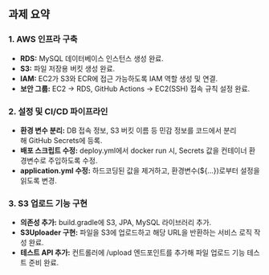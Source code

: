 ## 과제 요약

### 1. AWS 인프라 구축

- **RDS:** MySQL 데이터베이스 인스턴스 생성 완료.
- **S3:** 파일 저장용 버킷 생성 완료.
- **IAM:** EC2가 S3와 ECR에 접근 가능하도록 IAM 역할 생성 및 연결.
- **보안 그룹:** EC2 → RDS, GitHub Actions → EC2(SSH) 접속 규칙 설정 완료.

### 2. 설정 및 CI/CD 파이프라인

- **환경 변수 분리:** DB 접속 정보, S3 버킷 이름 등 민감 정보를 코드에서 분리해 GitHub Secrets에 등록.
- **배포 스크립트 수정:** deploy.yml에서 docker run 시, Secrets 값을 컨테이너 환경변수로 주입하도록 수정.
- **application.yml 수정:** 하드코딩된 값을 제거하고, 환경변수(${...})로부터 설정을 읽도록 변경.

### 3. S3 업로드 기능 구현

- **의존성 추가:** build.gradle에 S3, JPA, MySQL 라이브러리 추가.
- **S3Uploader 구현:** 파일을 S3에 업로드하고 해당 URL을 반환하는 서비스 로직 작성 완료.
- **테스트 API 추가:** 컨트롤러에 /upload 엔드포인트를 추가해 파일 업로드 기능 테스트 준비 완료.
